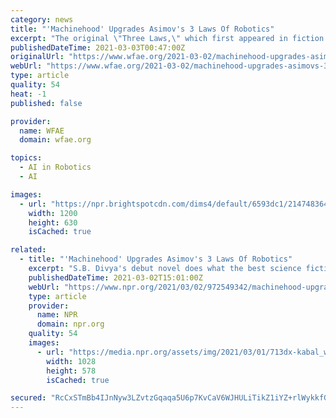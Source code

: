 ```yaml
---
category: news
title: "'Machinehood' Upgrades Asimov's 3 Laws Of Robotics"
excerpt: "The original \"Three Laws,\" which first appeared in fiction in 1942, largely defined artificial intelligence as subservient to humanity. In contrast, by upgrading the way we think about intelligence and robotics, Divya is preparing humanity for a revolution."
publishedDateTime: 2021-03-03T00:47:00Z
originalUrl: "https://www.wfae.org/2021-03-02/machinehood-upgrades-asimovs-3-laws-of-robotics"
webUrl: "https://www.wfae.org/2021-03-02/machinehood-upgrades-asimovs-3-laws-of-robotics"
type: article
quality: 54
heat: -1
published: false

provider:
  name: WFAE
  domain: wfae.org

topics:
  - AI in Robotics
  - AI

images:
  - url: "https://npr.brightspotcdn.com/dims4/default/6593dc1/2147483647/strip/false/crop/1398x734+0+696/resize/1200x630!/quality/90/?url=https%3A%2F%2Fmedia.npr.org%2Fassets%2Fimg%2F2021%2F03%2F01%2F713dx-kabal_custom-df203ec6059bff7d01d875a3b6f756de9dce13c1.jpg"
    width: 1200
    height: 630
    isCached: true

related:
  - title: "'Machinehood' Upgrades Asimov's 3 Laws Of Robotics"
    excerpt: "S.B. Divya's debut novel does what the best science fiction does — establishes a future that's relatable, plausible, and infinitely strange, where implants and wearable tech help humans survive."
    publishedDateTime: 2021-03-02T15:01:00Z
    webUrl: "https://www.npr.org/2021/03/02/972549342/machinehood-upgrades-asimovs-3-laws-of-robotics"
    type: article
    provider:
      name: NPR
      domain: npr.org
    quality: 54
    images:
      - url: "https://media.npr.org/assets/img/2021/03/01/713dx-kabal_wide-f3048f46e8c5836aaf519c1df9fe566d62508c4e.jpg?s=1400"
        width: 1028
        height: 578
        isCached: true

secured: "RcCxSTmBb4IJnNyw3LZvtzGqaqa5U6p7KvCaV6WJHULiTikZ1iYZ+rlWykkfGn5hXMwVnjQh5YYbBQR1OiLzImA0X0OHDRFt9M4TdSH3KNdYOYnOTIjweaalpQ4xYTYGNKU8+bvNoZ74HUYK2kCS5/hRCY3JKPVXv3L1086jeNNmuTvRwZItj80TMslpmLMLiY8bk868rBm51QZDOCFdx7yaD3NmazD924MvMXFq7hjTbF/qXDs4AsrXmOjUvCJIClkO1aRH0j1O1nlsnz4G7kGu4dy3MoiUHEf4mbrOnLe/RJHXjT0x3rfGHCKc6hWYlv7Bjn6/kEW0vymz2iIc2jMokzlksH0/R4WsL7tpsm4=;4Vjp21ZJmUR1r5R5KUkV7A=="
---
```


